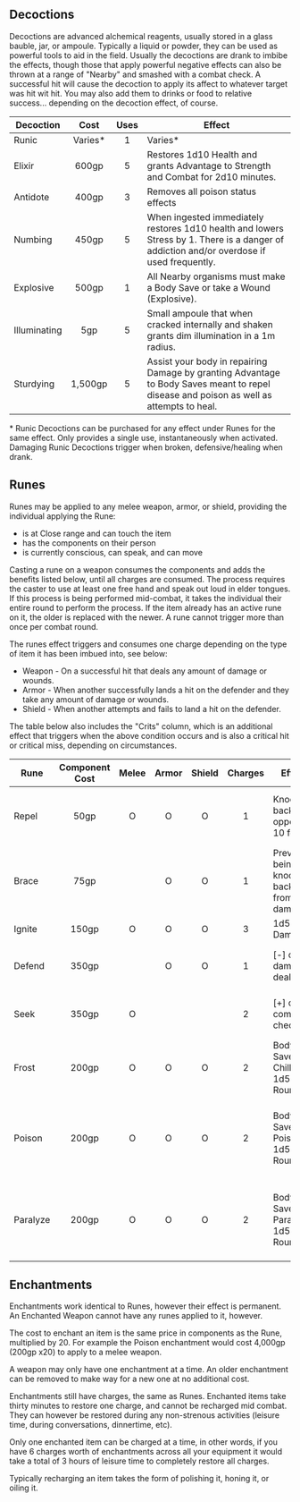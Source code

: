## Decoctions

Decoctions are advanced alchemical reagents, usually stored in a glass bauble, jar, or ampoule. Typically a liquid or powder, they can be used as powerful tools to aid in the field. Usually the decoctions are drank to imbibe the effects, though those that apply powerful negative effects can also be thrown at a range of "Nearby" and smashed with a combat check. A successful hit will cause the decoction to apply its affect to whatever target was hit wit hit. You may also add them to drinks or food to relative success... depending on the decoction effect, of course.

| Decoction    |   Cost  | Uses | Effect                                                                                                                                    |
|--------------|:-------:|:----:|-------------------------------------------------------------------------------------------------------------------------------------------|
| Runic        | Varies* |   1  | Varies*                                                                                                                                   |
| Elixir       |  600gp  |   5  | Restores 1d10 Health and grants Advantage to Strength and Combat for 2d10 minutes.                                                        |
| Antidote     |  400gp  |   3  | Removes all poison status effects                                                                                                         |
| Numbing      |  450gp  |   5  | When ingested immediately restores 1d10 health and lowers Stress by 1. There is a danger of addiction and/or overdose if used frequently. |
| Explosive    |  500gp  |   1  | All Nearby organisms must make a Body Save or take a Wound (Explosive).                                                                   |
| Illuminating |   5gp   |   5  | Small ampoule that when cracked internally and shaken grants dim illumination in a 1m radius.                                                        |
| Sturdying    | 1,500gp |   5  | Assist your body in repairing Damage by granting Advantage to Body Saves meant to repel disease and poison as well as attempts to heal.   |

\* Runic Decoctions can be purchased for any effect under Runes for the same effect. Only provides a single use, instantaneously when activated. Damaging Runic Decoctions trigger when broken, defensive/healing when drank.

## Runes

Runes may be applied to any melee weapon, armor, or shield, providing the individual applying the Rune:

- is at Close range and can touch the item
- has the components on their person
- is currently conscious, can speak, and can move

Casting a rune on a weapon consumes the components and adds the benefits listed below, until all charges are consumed. The process requires the caster to use at least one free hand and speak out loud in elder tongues. If this process is being performed mid-combat, it takes the individual their entire round to perform the process. If the item already has an active rune on it, the older is replaced with the newer. A rune cannot trigger more than once per combat round.

The runes effect triggers and consumes one charge depending on the type of item it has been imbued into, see below:

* Weapon - On a successful hit that deals any amount of damage or wounds.
* Armor - When another successfully lands a hit on the defender and they take any amount of damage or wounds.
* Shield - When another attempts and fails to land a hit on the defender.

The table below also includes the "Crits" column, which is an additional effect that triggers when the above condition occurs and is also a critical hit or critical miss, depending on circumstances.

| Rune     | Component Cost | Melee | Armor | Shield | Charges | Effect                                  | Crit Effect                                       |
|----------|:--------------:|:-----:|:-----:|:------:|:-------:|-----------------------------------------|---------------------------------------------------|
| Repel    |      50gp      |   O   |   O   |    O   |    1    | Knocks back opponent 10 feet            | Knocks back all nearby non-friendly               |
| Brace    |      75gp      |       |   O   |    O   |    1    | Prevents being knocked back from damage | Half damage dealt, rounded up.                    |
| Ignite   |      150gp     |   O   |   O   |    O   |    3    | 1d5 Damage                              | Fire[+]                                           |
| Defend   |      350gp     |       |   O   |    O   |    1    | [-] on damage dealt.                    | Absorbs up to 1 Wound of damage                   |
| Seek     |      350gp     |   O   |       |        |    2    | [+] on combat checks.                   | Gain an additional attack round.                  |
| Frost    |      200gp     |   O   |   O   |    O   |    2    | Body Save or Chilled 1d5 Rounds         | Body save or Frozen |
| Poison   |      200gp     |   O   |   O   |    O   |    2    | Body Save or Poisoned 1d5 Rounds        | Poisoned an additional 1d5 rounds, no Body Save.  |
| Paralyze |      200gp     |   O   |   O   |    O   |    2    | Body Save or Paralyzed 1d5 Rounds       | Paralyzed an additional 1d5 rounds, no Body Save. |

## Enchantments

Enchantments work identical to Runes, however their effect is permanent. An Enchanted Weapon cannot have any runes applied to it, however.

The cost to enchant an item is the same price in components as the Rune, multiplied by 20. For example the Poison enchantment would cost 4,000gp (200gp x20) to apply to a melee weapon.

A weapon may only have one enchantment at a time. An older enchantment can be removed to make way for a new one at no additional cost.

Enchantments still have charges, the same as Runes. Enchanted items take thirty minutes to restore one charge, and cannot be recharged mid combat. They can however be restored during any non-strenous activities (leisure time, during conversations, dinnertime, etc).

Only one enchanted item can be charged at a time, in other words, if you have 6 charges worth of enchantments across all your equipment it would take a total of 3 hours of leisure time to completely restore all charges.

Typically recharging an item takes the form of polishing it, honing it, or oiling it.
